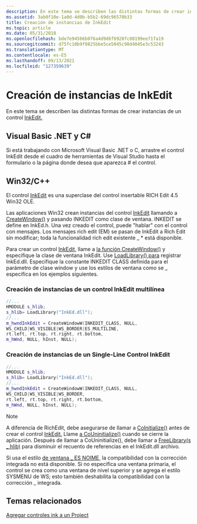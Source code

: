 ```yaml
---
description: En este tema se describen las distintas formas de crear instancias de un control InkEdit.
ms.assetid: 3ab0f10e-1a0d-4d0b-b5b2-69dc96570b33
title: Creación de instancias de InkEdit
ms.topic: article
ms.date: 05/31/2018
ms.openlocfilehash: bde7e94566b076a4d9d6f6928fc08199ee71fa19
ms.sourcegitcommit: d75fc10b9f0825bbe5ce5045c90d4045e3c53243
ms.translationtype: MT
ms.contentlocale: es-ES
ms.lasthandoff: 09/13/2021
ms.locfileid: "127359639"
---
```

# <a name="instantiating-inkedit"></a>Creación de instancias de InkEdit

En este tema se describen las distintas formas de crear instancias de un control [InkEdit.](inkedit-control.md)

## <a name="visual-basic-net-and-c"></a>Visual Basic .NET y C\#

Si está trabajando con Microsoft Visual Basic .NET o C, arrastre el control InkEdit desde el cuadro de herramientas de Visual Studio hasta el formulario o la página donde desea que aparezca \# el control. [](./inkedit-control.md)

## <a name="win32c"></a>Win32/C++

El control [InkEdit](inkedit-control-reference.md) es una superclase del control insertable RICH Edit 4.5 Win32 OLE.

Las aplicaciones Win32 crean instancias del control [InkEdit](inkedit-control-reference.md) llamando a [CreateWindow()](/windows/win32/api/winuser/nf-winuser-createwindowa) y pasando INKEDIT como clase de ventana. INKEDIT se define en InkEd.h. Una vez creado el control, puede "hablar" con el control con mensajes. Los mensajes rich edit (EM) se pasan de InkEdit a Rich Edit sin modificar; toda la funcionalidad rich edit existente \_ \* está disponible.

Para crear un control [InkEdit,](inkedit-control-reference.md) llame a [la función CreateWindow()](/windows/win32/api/winuser/nf-winuser-createwindowa) y especifique la clase de ventana InkEdit. Use [LoadLibrary() para](/windows/win32/api/libloaderapi/nf-libloaderapi-loadlibrarya) registrar InkEd.dll. Especifique la constante INKEDIT CLASS definida para el parámetro de clase window y use los estilos de ventana como se \_ especifica en los ejemplos siguientes.

### <a name="instantiating-a-multiline-inkedit-control"></a>Creación de instancias de un control InkEdit multilínea


```C++
//...
HMODULE s_hlib;    
s_hlib= LoadLibrary("InkEd.dll");
//...
m_hwndInkEdit = CreateWindowW(INKEDIT_CLASS, NULL,
WS_CHILD|WS_VISIBLE|WS_BORDER|ES_MULTILINE,
rt.left, rt.top, rt.right, rt.bottom,
m_hWnd, NULL, hInst, NULL);
```



### <a name="instantiating-a-single-line-inkedit-control"></a>Creación de instancias de un Single-Line Control InkEdit


```C++
//...
HMODULE s_hlib;    
s_hlib= LoadLibrary("InkEd.dll");
//...
m_hwndInkEdit = CreateWindowW(INKEDIT_CLASS, NULL,
WS_CHILD|WS_VISIBLE|WS_BORDER,
rt.left, rt.top, rt.right, rt.bottom,
m_hWnd, NULL, hInst, NULL);
```



> [!Note]  
> A diferencia de RichEdit, debe asegurarse de llamar a [CoInitialize()](/windows/win32/api/objbase/nf-objbase-coinitialize) antes de crear el control [InkEdit.](inkedit-control-reference.md) Llame [a CoUninitialize()](/windows/win32/api/combaseapi/nf-combaseapi-couninitialize) cuando se cierre la aplicación. Después de llamar a CoUninitialize(), debe llamar a [FreeLibrary(s \_ hlib)](/windows/win32/api/libloaderapi/nf-libloaderapi-freelibrary) para disminuir el recuento de referencias en el InkEdit.dll archivo.

 

Si usa el estilo [de ventana \_ ES NOIME,](../controls/rich-edit-control-styles.md) la compatibilidad con la corrección integrada no está disponible. Si no especifica una ventana primaria, el control se crea como una ventana de nivel superior y se agrega el estilo SYSMENU de WS; esto también deshabilita la compatibilidad con la corrección \_ integrada.

## <a name="related-topics"></a>Temas relacionados

<dl> <dt>

[Agregar controles ink a un Project](adding-ink-controls-to-a-project.md)
</dt> </dl>

 

 
